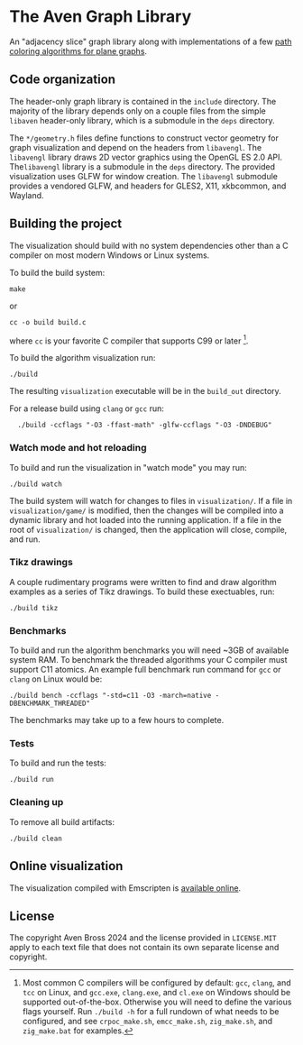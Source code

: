 # The Aven Graph Library

An "adjacency slice" graph library along with implementations
of a few [path coloring algorithms for plane graphs][2].

## Code organization

The header-only graph library is contained in the `include` directory.
The majority of the library depends only on a couple files from
the simple `libaven` header-only library, which is a submodule in the
`deps` directory.

The `*/geometry.h` files define functions to construct vector geometry
for graph visualization and depend on the headers from
`libavengl`. The `libavengl` library draws 2D vector
graphics using the OpenGL ES 2.0 API.
The`libavengl` library is a submodule in the `deps` directory.
The provided visualization uses GLFW for window creation.
The `libavengl` submodule provides a vendored GLFW, and headers
for GLES2, X11, xkbcommon, and Wayland.

## Building the project

The visualization should build with no system dependencies other
than a C compiler on most modern Windows or Linux systems.

To build the build system:
```Shell
make
```
or
```Shell
cc -o build build.c
```
where `cc` is your favorite C compiler that supports C99 or later [^1].

To build the algorithm visualization run:
```Shell
./build
```
The resulting `visualization` executable will be in the `build_out` directory.

For a release build using `clang` or `gcc` run:
```Shell
  ./build -ccflags "-O3 -ffast-math" -glfw-ccflags "-O3 -DNDEBUG"
```

### Watch mode and hot reloading

To build and run the visualization in "watch mode" you may run:
```Shell
./build watch
```
The build system will watch for changes to files in `visualization/`. If a
file in `visualization/game/` is modified, then the changes will be compiled
into a dynamic library and hot loaded into the running application. If
a file in the root of `visualization/` is changed, then the application
will close, compile, and run.

### Tikz drawings

A couple rudimentary programs were written to find and draw
algorithm examples as a series of Tikz drawings. To build these
exectuables, run:
```Shell
./build tikz
```

### Benchmarks

To build and run the algorithm benchmarks you will need ~3GB of
available system RAM. To benchmark the threaded algorithms
your C compiler must support C11 atomics. An example full benchmark
run command for `gcc` or `clang` on Linux would be:
```Shell
./build bench -ccflags "-std=c11 -O3 -march=native -DBENCHMARK_THREADED"
```
The benchmarks may take up to a few hours to complete.

### Tests

To build and run the tests:
```Shell
./build run
```
 
### Cleaning up

To remove all build artifacts:
```Shell
./build clean
```

## Online visualization

The visualization compiled with Emscripten is [available online][1].

## License

The copyright Aven Bross 2024 and the license provided in `LICENSE.MIT`
apply to each text file that does
not contain its own separate license and copyright.

[^1]: Most common C compilers will be configured by default: `gcc`, `clang`,
and `tcc` on Linux, and `gcc.exe`, `clang.exe`, and `cl.exe` on Windows
should be supported out-of-the-box.
Otherwise you will need to define the various flags yourself.
Run `./build -h` for a full rundown of what needs to be configured,
and see `crpoc_make.sh`, `emcc_make.sh`, `zig_make.sh`, and `zig_make.bat`
for examples.

[1]: https://musing.permutationlock.com/static/triangulate/visualization.html
[2]: https://github.com/permutationlock/implpathcol_paper
